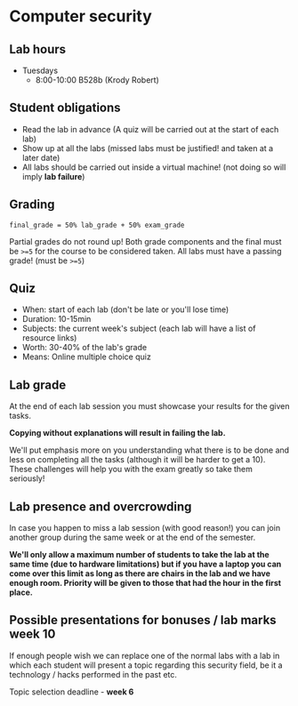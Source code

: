 # Computer security


## Lab hours

* Tuesdays
    - 8:00-10:00 B528b (Krody Robert)


## Student obligations

- Read the lab in advance (A quiz will be carried out at the start of each lab)
- Show up at all the labs (missed labs must be justified! and taken at a later date)
- All labs should be carried out inside a virtual machine! (not doing so will imply **lab failure**)


## Grading
```
final_grade = 50% lab_grade + 50% exam_grade
```

Partial grades do not round up!
Both grade components and the final must be `>=5` for the course to be considered taken.
All labs must have a passing grade! (must be `>=5`)


## Quiz

- When: start of each lab (don't be late or you'll lose time)
- Duration: 10-15min
- Subjects: the current week's subject (each lab will have a list of resource links)
- Worth: 30-40% of the lab's grade
- Means: Online multiple choice quiz


## Lab grade

At the end of each lab session you must showcase your results for the given tasks.


**Copying without explanations will result in failing the lab.**

We'll put emphasis more on you understanding what there is to be done and less on completing all the tasks (although it will be harder to get a 10).
These challenges will help you with the exam greatly so take them seriously!


## Lab presence and overcrowding

In case you happen to miss a lab session (with good reason!) you can join another group during the same week or at the
end of the semester.

**We'll only allow a maximum number of students to take the lab at the same time
(due to hardware limitations) but if you have a laptop you can come over this limit as long
as there are chairs in the lab and we have enough room. Priority will be given to those that had the hour in the first place.**



## Possible presentations for bonuses / lab marks week 10

If enough people wish we can replace one of the normal labs with a lab in which each student will present a topic regarding this security field,
be it a technology / hacks performed in the past etc.


Topic selection deadline - **week 6**
